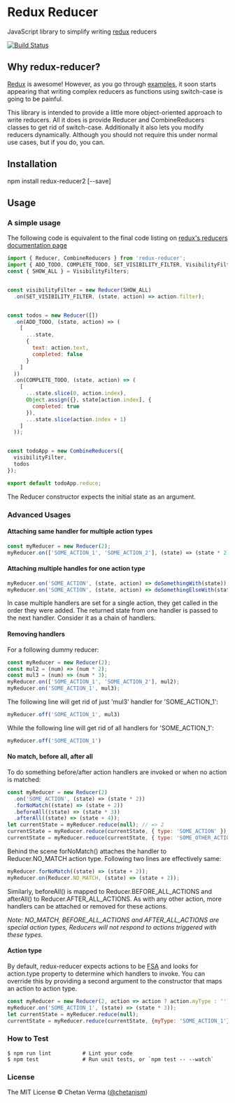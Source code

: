 # Redux Reducer
JavaScript library to simplify writing [redux](https://github.com/rackt/redux) reducers

[![Build Status](https://travis-ci.org/chetanism/redux-reducer.svg?branch=master)](https://travis-ci.org/chetanism/redux-reducer)

## Why redux-reducer?
[Redux](https://github.com/rackt/redux) is awesome!
However, as you go through [examples](http://rackt.org/redux/docs/introduction/Examples.html), 
 it soon starts appearing that writing complex reducers as functions using switch-case is going to be painful.
 
This library is intended to provide a little more object-oriented approach to write reducers. All it does is
  provide Reducer and CombineReducers classes to get rid of switch-case. Additionally it also lets you 
  modify reducers dynamically. Although you should not require this under normal use cases, but if you do, 
  you can.
  
## Installation
npm install redux-reducer2 [--save]
  
## Usage

### A simple usage
The following code is equivalent to the final code listing on [redux's reducers documentation page](http://rackt.org/redux/docs/basics/Reducers.html)

```javascript
import { Reducer, CombineReducers } from 'redux-reducer';
import { ADD_TODO, COMPLETE_TODO, SET_VISIBILITY_FILTER, VisibilityFilters } from './actions';
const { SHOW_ALL } = VisibilityFilters;


const visibilityFilter = new Reducer(SHOW_ALL)
  .on(SET_VISIBILITY_FILTER, (state, action) => action.filter);


const todos = new Reducer([])
  .on(ADD_TODO, (state, action) => (
    [
      ...state,
      {
        text: action.text,
        completed: false
      }
    ]
  ))
  .on(COMPLETE_TODO, (state, action) => (
    [
      ...state.slice(0, action.index),
      Object.assign({}, state[action.index], {
        completed: true
      }),
      ...state.slice(action.index + 1)
    ]
  ));


const todoApp = new CombineReducers({
  visibilityFilter,
  todos
});

export default todoApp.reduce;
```

The Reducer constructor expects the initial state as an argument. 

### Advanced Usages
#### Attaching same handler for multiple action types
```javascript
const myReducer = new Reducer(2);
myReducer.on(['SOME_ACTION_1', 'SOME_ACTION_2'], (state) => (state * 2));
```
#### Attaching multiple handles for one action type
```javascript
myReducer.on('SOME_ACTION', (state, action) => doSomethingWith(state));
myReducer.on('SOME_ACTION', (state, action) => doSomethingElseWith(state));
```
In case multiple handlers are set for a single action, they get called in the order they were added. The returned state from 
 one handler is passed to the next handler. Consider it as a chain of handlers.

#### Removing handlers
For a following dummy reducer:
```javascript
const myReducer = new Reducer(2);
const mul2 = (num) => (num * 2);
const mul3 = (num) => (num * 3);
myReducer.on(['SOME_ACTION_1', 'SOME_ACTION_2'], mul2);
myReducer.on('SOME_ACTION_1', mul3);
```
The following line will get rid of just 'mul3' handler for 'SOME_ACTION_1':
```javascript
myReducer.off('SOME_ACTION_1', mul3)
```
While the following line will get rid of all handlers for 'SOME_ACTION_1':
```javascript
myReducer.off('SOME_ACTION_1')
```

 
#### No match, before all, after all
To do something before/after action handlers are invoked or when no action is matched:  
```javascript
const myReducer = new Reducer(2)
  .on('SOME_ACTION', (state) => (state * 2))
  .forNoMatch((state) => (state + 2))
  .beforeAll((state) => (state * 3))
  .afterAll((state) => (state + 4));  
let currentState = myReducer.reduce(null); // => 2
currentState = myReducer.reduce(currentState, { type: 'SOME_ACTION' }); // => 16
currentState = myReducer.reduce(currentState, { type: 'SOME_OTHER_ACTION' }); // => 18
```

Behind the scene forNoMatch() attaches the handler to Reducer.NO_MATCH action type.
 Following two lines are effectively same:
```javascript
myReducer.forNoMatch((state) => (state + 2));
myReducer.on(Reducer.NO_MATCH, (state) => (state + 2));
```
Similarly, beforeAll() is mapped to Reducer.BEFORE_ALL_ACTIONS and afterAll() to Reducer.AFTER_ALL_ACTIONS.
As with any other action, more handlers can be attached or removed for these actions.

*Note: NO_MATCH, BEFORE_ALL_ACTIONS and AFTER_ALL_ACTIONS are special action types,
Reducers will not respond to actions triggered with these types.*  

#### Action type
By default, redux-reducer expects actions to be [FSA](https://github.com/acdlite/flux-standard-action) and looks for action.type
property to determine which handlers to invoke. You can override this by providing a second argument to the constructor that maps 
an action to action type.

```javascript
const myReducer = new Reducer(2, action => action ? action.myType : '');
myReducer.on('SOME_ACTION_1', (state) => (state * 3));
let currentState = myReducer.reduce(null);
currentState = myReducer.reduce(currentState, {myType: 'SOME_ACTION_1'});
```



### How to Test

```shell
$ npm run lint          # Lint your code
$ npm test              # Run unit tests, or `npm test -- --watch`
```

### License

The MIT License © Chetan Verma ([@chetanism](https://twitter.com/chetanism))
